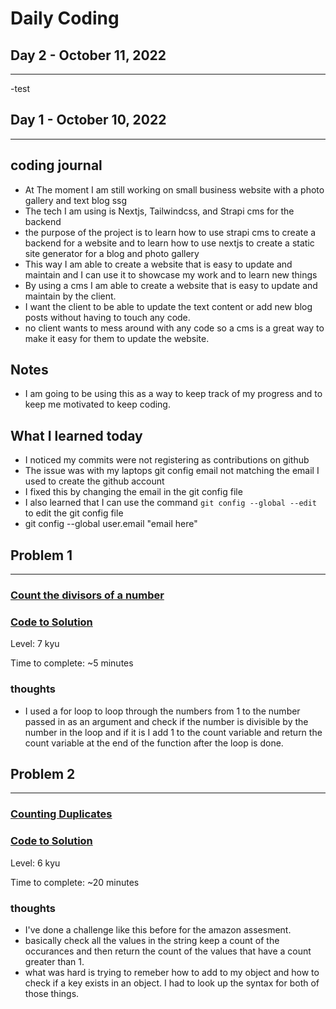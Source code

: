 # **Daily Coding**

## **Day 2 - October 11, 2022**

---
-test

## **Day 1 - October 10, 2022**

---

## coding journal

- At The moment I am still working on small business website with a photo gallery and text blog ssg
- The tech I am using is Nextjs, Tailwindcss, and Strapi cms for the backend
- the purpose of the project is to learn how to use strapi cms to create a backend for a website and to learn how to use nextjs to create a static site generator for a blog and photo gallery
- This way I am able to create a website that is easy to update and maintain and I can use it to showcase my work and to learn new things
- By using a cms I am able to create a website that is easy to update and maintain by the client.
- I want the client to be able to update the text content or add new blog posts without having to touch any code.
- no client wants to mess around with any code so a cms is a great way to make it easy for them to update the website.

## Notes

- I am going to be using this as a way to keep track of my progress and to keep me motivated to keep coding.

## What I learned today

- I noticed my commits were not registering as contributions on github
- The issue was with my laptops git config email not matching the email I used to create the github account
- I fixed this by changing the email in the git config file
- I also learned that I can use the command `git config --global --edit` to edit the git config file
- git config --global user.email "email here"

## Problem 1

---

### [**Count the divisors of a number**](https://www.codewars.com/kata/542c0f198e077084c0000c2e/train/javascript)

### [**Code to Solution**](codewars/Count_the_divisors_of_a_number.js)

Level: 7 kyu

Time to complete: ~5 minutes

### thoughts

- I used a for loop to loop through the numbers from 1 to the number passed in as an argument and check if the number is divisible by the number in the loop and if it is I add 1 to the count variable and return the count variable at the end of the function after the loop is done.

## Problem 2

---

### [**Counting Duplicates**](https://www.codewars.com/kata/54bf1c2cd5b56cc47f0007a1/train/javascript)

### [**Code to Solution**](codewars/Counting_Duplicates.js)

Level: 6 kyu

Time to complete: ~20 minutes

### thoughts

- I've done a challenge like this before for the amazon assesment.
- basically check all the values in the string keep a count of the occurances and then return the count of the values that have a count greater than 1.
- what was hard is trying to remeber how to add to my object and how to check if a key exists in an object. I had to look up the syntax for both of those things.
